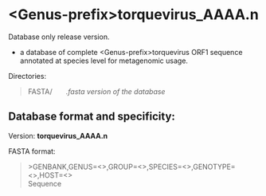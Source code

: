# \<Genus-prefix>torquevirus_AAAA.n

Database only release version. 
-  a database of complete \<Genus-prefix>torquevirus ORF1 sequence annotated at species level for metagenomic usage.

Directories:   
>FASTA/   &nbsp;&nbsp;&nbsp;&nbsp;&nbsp;&nbsp;*.fasta version of the database*  

## Database format and specificity:  
Version: **<Genus-prefix>torquevirus_AAAA.n**  

FASTA format:  
>\>GENBANK,GENUS=<>,GROUP=<>,SPECIES=<>,GENOTYPE=<>,HOST=<>  
>Sequence
